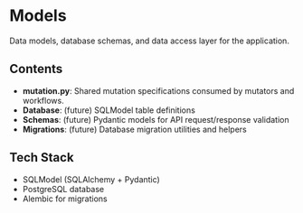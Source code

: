 # Models

Data models, database schemas, and data access layer for the application.

## Contents

- **mutation.py**: Shared mutation specifications consumed by mutators and
  workflows.
- **Database**: (future) SQLModel table definitions
- **Schemas**: (future) Pydantic models for API request/response validation
- **Migrations**: (future) Database migration utilities and helpers

## Tech Stack

- SQLModel (SQLAlchemy + Pydantic)
- PostgreSQL database
- Alembic for migrations
